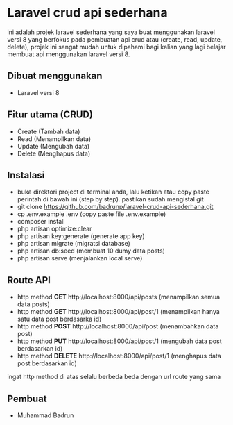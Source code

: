 # Laravel crud api sederhana

ini adalah projek laravel sederhana yang saya buat menggunakan laravel versi 8 yang berfokus pada pembuatan api crud atau (create, read, update, delete), projek ini sangat mudah untuk dipahami bagi kalian yang lagi belajar membuat api menggunakan laravel versi 8.

## Dibuat menggunakan
- Laravel versi 8

## Fitur utama (CRUD)
- Create (Tambah data)
- Read (Menampilkan data)
- Update (Mengubah data)
- Delete (Menghapus data)

## Instalasi 
- buka direktori project di terminal anda, lalu ketikan atau copy paste perintah di bawah ini (step by step).
pastikan sudah mengistal git
- git clone https://github.com/badrunp/laravel-crud-api-sederhana.git
- cp .env.example .env (copy paste file .env.example)
- composer install
- php artisan optimize:clear 
- php artisan key:generate (generate app key)
- php artisan migrate (migratsi database)
- php artisan db:seed (membuat 10 dumy data posts)
- php artisan serve (menjalankan local serve)

## Route API
- http method <b>GET</b> http://localhost:8000/api/posts (menampilkan semua data posts)
- http method <b>GET</b> http://localhost:8000/api/post/1 (menampilkan hanya satu data post berdasarka id)
- http method <b>POST</b> http://localhost:8000/api/post (menambahkan data post)
- http method <b>PUT</b> http://localhost:8000/api/post/1 (mengubah data post berdasarkan id)
- http method <b>DELETE</b> http://localhost:8000/api/post/1 (menghapus data post berdasarkan id)

ingat http method di atas selalu berbeda beda dengan url route yang sama

## Pembuat 
- Muhammad Badrun




